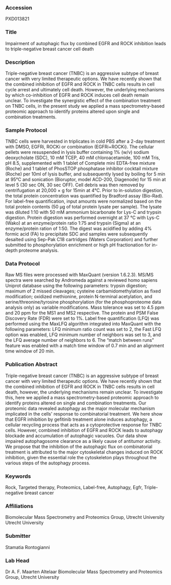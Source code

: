 ### Accession
PXD013821

### Title
Impairment of autophagic flux by combined EGFR and ROCK inhibition leads to triple-negative breast cancer cell death

### Description
Triple-negative breast cancer (TNBC) is an aggressive subtype of breast cancer with very limited therapeutic options. We have recently shown that the combined inhibition of EGFR and ROCK in TNBC cells results in cell cycle arrest and ultimately cell death. However, the underlying mechanisms by which co-inhibition of EGFR and ROCK induces cell death remain unclear. To investigate the synergistic effect of the combination treatment on TNBC cells, in the present study we applied a mass spectrometry-based proteomic approach to identify proteins altered upon single and combination treatments.

### Sample Protocol
TNBC cells were harvested in triplicates in cold PBS after a 2-day treatment with DMSO, EGFRi, ROCKi or combination (EGFRi+ROCKi). The cellular pellets were resuspended in lysis buffer containing 1% (w/v) sodium deoxycholate (SDC), 10 mM TCEP, 40 mM chloroacetamide, 100 mM Tris, pH 8.5, supplemented with 1 tablet of Complete mini EDTA-free mixture (Roche) and 1 tablet of PhosSTOP phosphatase inhibitor cocktail mixture (Roche) per 10ml of lysis buffer, and subsequently lysed by boiling for 5 min at 95℃ and sonication (Bioruptor, model ACD-200, Diagenode) for 15 min at level 5 (30 sec ON, 30 sec OFF).  Cell debris was then removed by centrifugation at 20,000 × g for 15min at 4℃. Prior to in-solution digestion, the total protein concentration was quantified by Bradford assay (Bio-Rad). For label-free quantification, input amounts were normalized based on the total protein contents (50 μg of total protein lysate per sample). The lysate was diluted 1:10 with 50 mM ammonium bicarbonate for Lys-C and trypsin digestion. Protein digestion was performed overnight at 37 ℃ with Lys-C (Wako) at an enzyme/protein ratio 1:75 and trypsin (Sigma) at an enzyme/protein ration of 1:50. The digest was acidified by adding 4% formic acid (FA) to precipitate SDC and samples were subsequently desalted using Sep-Pak C18 cartridges (Waters Corporation) and further submitted to phosphorylation enrichment or high pH fractionation for in-depth proteome analysis.

### Data Protocol
Raw MS files were processed with MaxQuant (version 1.6.2.3). MS/MS spectra were searched by Andromeda against a reviewed homo sapiens Uniprot database using the following parameters: trypsin digestion; maximum of 2 missed cleavages; cysteine carbamidomethylation as fixed modification; oxidized methionine, protein N-terminal acetylation, and serine/threonine/tyrosine phosphorylation (for the phosphoproteome data analysis only) as variable modifications. Mass tolerance was set to 4.5 ppm and 20 ppm for the MS1 and MS2 respective. The protein and PSM False Discovery Rate (FDR) were set to 1%. Label free quantification (LFQ) was performed using the MaxLFQ algorithm integrated into MaxQuant with the following parameters: LFQ minimum ratio count was set to 2, the Fast LFQ option was enabled, LFQ minimum number of neighbors was set to 3, and the LFQ average number of neighbors to 6. The “match between runs” feature was enabled with a match time window of 0.7 min and an alignment time window of 20 min.

### Publication Abstract
Triple-negative breast cancer (TNBC) is an aggressive subtype of breast cancer with very limited therapeutic options. We have recently shown that the combined inhibition of EGFR and ROCK in TNBC cells results in cell death, however, the underlying mechanisms remain unclear. To investigate this, here we applied a mass spectrometry-based proteomic approach to identify proteins altered on single and combination treatments. Our proteomic data revealed autophagy as the major molecular mechanism implicated in the cells' response to combinatorial treatment. We here show that EGFR inhibition by gefitinib treatment alone induces autophagy, a cellular recycling process that acts as a cytoprotective response for TNBC cells. However, combined inhibition of EGFR and ROCK leads to autophagy blockade and accumulation of autophagic vacuoles. Our data show impaired autophagosome clearance as a likely cause of antitumor activity. We propose that the inhibition of the autophagic flux on combinatorial treatment is attributed to the major cytoskeletal changes induced on ROCK inhibition, given the essential role the cytoskeleton plays throughout the various steps of the autophagy process.

### Keywords
Rock, Targeted therapy, Proteomics, Label-free, Autophagy, Egfr, Triple-negative breast cancer

### Affiliations
Biomolecular Mass Spectrometry and Proteomics Group, Utrecht University
Utrecht University

### Submitter
Stamatia Rontogianni

### Lab Head
Dr A. F. Maarten Altelaar
Biomolecular Mass Spectrometry and Proteomics Group, Utrecht University


